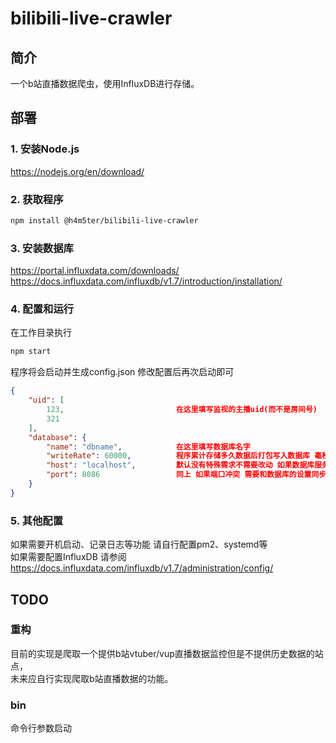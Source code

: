 # bilibili-live-crawler

## 简介

一个b站直播数据爬虫，使用InfluxDB进行存储。

## 部署

### 1. 安装Node.js

<https://nodejs.org/en/download/>

### 2. 获取程序

```bash
npm install @h4m5ter/bilibili-live-crawler
```

### 3. 安装数据库

<https://portal.influxdata.com/downloads/>  
<https://docs.influxdata.com/influxdb/v1.7/introduction/installation/>

### 4. 配置和运行

在工作目录执行

```bash
npm start
```

程序将会启动并生成config.json 修改配置后再次启动即可

```JSON
{
	"uid": [
		123,                         在这里填写监视的主播uid(而不是房间号)
		321
	],
	"database": {
		"name": "dbname",            在这里填写数据库名字
		"writeRate": 60000,          程序累计存储多久数据后打包写入数据库 毫秒
		"host": "localhost",         默认没有特殊需求不需要改动 如果数据库服务器在云端 需要和数据库的设置同步改动
		"port": 8086                 同上 如果端口冲突 需要和数据库的设置同步改动
	}
}
```

### 5. 其他配置

如果需要开机启动、记录日志等功能 请自行配置pm2、systemd等  
如果需要配置InfluxDB 请参阅
<https://docs.influxdata.com/influxdb/v1.7/administration/config/>

## TODO

### 重构

目前的实现是爬取一个提供b站vtuber/vup直播数据监控但是不提供历史数据的站点，  
未来应自行实现爬取b站直播数据的功能。

### bin

命令行参数启动
